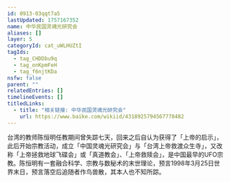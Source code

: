```yaml
---
id: 0913-03qqt7a5
lastUpdated: 1757167352
name: 中华民国灵魂光研究会
aliases: []
layer: 5
categoryId: cat_uWLHUZtI
tagIds:
  - tag_CHDDbu9q
  - tag_onKpmFeH
  - tag_f6njtKDa
nsfw: false
parent: ""
relatedEntries: []
timelineEvents: []
titledLinks:
  - title: "相关链接: 中华民国灵魂光研究会"
    url: https://www.baike.com/wikiid/4318925794567778482
---
```


台湾的教师陈恒明任教期间曾失踪七天，回来之后自认为获得了「上帝的启示」，此后开始宗教活动，成立「中国灵魂光研究会」与「台湾上帝救渡众生寺」，又改称「上帝拯救地球飞碟会」或「真道教会」、「上帝救赎会」，是中国最早的UFO宗教。陈恒明有一套融合科学、宗教与数秘术的末世理论，预言1998年3月25日世界末日，预言落空后追随者作鸟兽散，其本人也不知所踪。